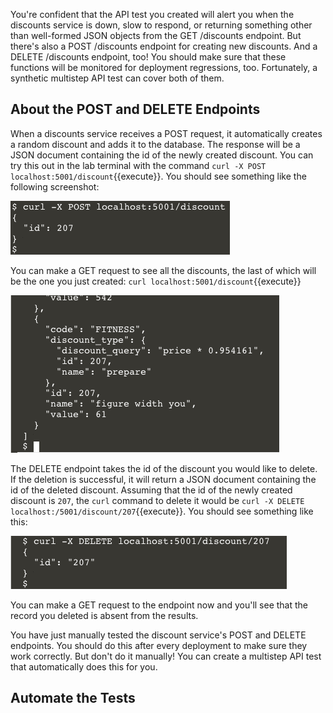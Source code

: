 You're confident that the API test you created will alert you when the discounts service is down, slow to respond, or returning something other than well-formed JSON objects from the GET /discounts endpoint. But there's also a POST /discounts endpoint for creating new discounts. And a DELETE /discounts endpoint, too! You should make sure that these functions will be monitored for deployment regressions, too. Fortunately, a synthetic multistep API test can cover both of them.

## About the POST and DELETE Endpoints
When a discounts service receives a POST request, it automatically creates a random discount and adds it to the database. The response will be a JSON document containing the id of the newly created discount. You can try this out in the lab terminal with the command `curl -X POST localhost:5001/discount`{{execute}}. You should see something like the following screenshot:

![Screenshot of the discount endpoint's response to a POST request](./assets/curl_discount_post.png)

You can make a GET request to see all the discounts, the last of which will be the one you just created: `curl localhost:5001/discount`{{execute}}

![Screenshot of the last discount returned from a GET request](./assets/get_discount_see_new.png)

The DELETE endpoint takes the id of the discount you would like to delete. If the deletion is successful, it will return a JSON document containing the id of the deleted discount. Assuming that the id of the newly created discount is `207`, the `curl` command to delete it would be `curl -X DELETE localhost:/5001/discount/207`{{execute}}. You should see something like this:

![Screenshot of the discount endpoint's response to a DELETE request](./assets/curl_delete_post.png)

You can make a GET request to the endpoint now and you'll see that the record you deleted is absent from the results.

You have just manually tested the discount service's POST and DELETE endpoints. You should do this after every deployment to make sure they work correctly. But don't do it manually! You can create a multistep API test that automatically does this for you.

## Automate the Tests
